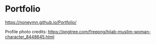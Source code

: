 # Portfolio

https://noneymn.github.io/Portfolio/

Profile photo credits:
https://pngtree.com/freepng/hijab-muslim-woman-character_8448645.html
